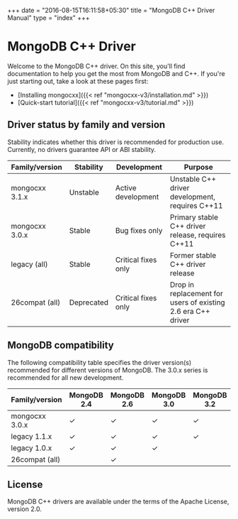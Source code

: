 +++
date = "2016-08-15T16:11:58+05:30"
title = "MongoDB C++ Driver Manual"
type = "index"
+++

# MongoDB C++ Driver

Welcome to the MongoDB C++ driver.  On this site, you'll find documentation
to help you get the most from MongoDB and C++.  If you're just starting
out, take a look at these pages first:

* [Installing mongocxx]({{< ref "mongocxx-v3/installation.md" >}})
* [Quick-start tutorial]({{< ref "mongocxx-v3/tutorial.md" >}})

## Driver status by family and version

Stability indicates whether this driver is recommended for production use.
Currently, no drivers guarantee API or ABI stability.

| Family/version | Stability   | Development         | Purpose                                                      |
| ---------------| ------------| ------------------- | ------------------------------------------------------------ |
| mongocxx 3.1.x | Unstable    | Active development  | Unstable C++ driver development, requires C++11              |
| mongocxx 3.0.x | Stable      | Bug fixes only      | Primary stable C++ driver release, requires C++11            |
| legacy   (all) | Stable      | Critical fixes only | Former stable C++ driver release                             |
| 26compat (all) | Deprecated  | Critical fixes only | Drop in replacement for users of existing 2.6 era C++ driver |

## MongoDB compatibility

The following compatibility table specifies the driver version(s)
recommended for different versions of MongoDB.  The 3.0.x series
is recommended for all new development.

| Family/version | MongoDB 2.4 | MongoDB 2.6 | MongoDB 3.0 | MongoDB 3.2 |
| ---------------| ------------| ------------| ------------| ------------|
| mongocxx 3.0.x | ✓           | ✓           | ✓           | ✓           |
| legacy   1.1.x | ✓           | ✓           | ✓           | ✓           |
| legacy   1.0.x | ✓           | ✓           | ✓           |             |
| 26compat (all) |             | ✓           |             |             |

## License

MongoDB C++ drivers are available under the terms of the Apache License, version 2.0.
